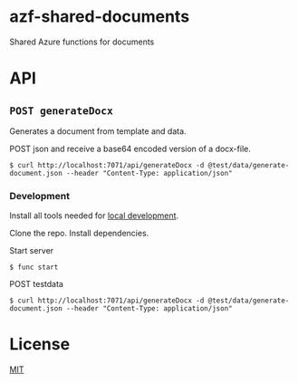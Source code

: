 # azf-shared-documents

Shared Azure functions for documents

# API

## ```POST generateDocx```

Generates a document from template and data.

POST json and receive a base64 encoded version of a docx-file.

```
$ curl http://localhost:7071/api/generateDocx -d @test/data/generate-document.json --header "Content-Type: application/json"
```

### Development

Install all tools needed for [local development](https://docs.microsoft.com/en-us/azure/azure-functions/functions-develop-local).

Clone the repo. Install dependencies.

Start server

```
$ func start
```

POST testdata

```
$ curl http://localhost:7071/api/generateDocx -d @test/data/generate-document.json --header "Content-Type: application/json"
```

# License

[MIT](LICENSE)
